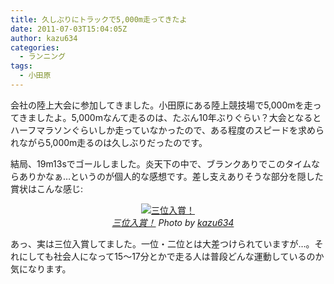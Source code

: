 ```yaml
---
title: 久しぶりにトラックで5,000m走ってきたよ
date: 2011-07-03T15:04:05Z
author: kazu634
categories:
  - ランニング
tags:
  - 小田原
---
```

会社の陸上大会に参加してきました。小田原にある陸上競技場で5,000mを走ってきましたよ。5,000mなんて走るのは、たぶん10年ぶりぐらい？大会となるとハーフマラソンぐらいしか走っていなかったので、ある程度のスピードを求められながら5,000m走るのは久しぶりだったのです。

結局、19m13sでゴールしました。炎天下の中で、ブランクありでこのタイムならありかなぁ…というのが個人的な感想です。差し支えありそうな部分を隠した賞状はこんな感じ:

<p style="text-align: center;">
<a href="http://www.flickr.com/photos/42332031@N02/5896664433/" onclick="__gaTracker('send', 'event', 'outbound-article', 'http://www.flickr.com/photos/42332031@N02/5896664433/', '');" title="三位入賞！ by kazu634, on Flickr" rel="nofollow"  target="_blank"><img class="flickr_photo aligncenter" src="http://farm6.static.flickr.com/5273/5896664433_39eb0a6c57.jpg" alt="三位入賞！" /></a><br /> <cite class="flickr_photographer"><img src="http://www.flickr.com/favicon.ico" alt="" width="16" /><a href="http://www.flickr.com/photos/42332031@N02/5896664433/" onclick="__gaTracker('send', 'event', 'outbound-article', 'http://www.flickr.com/photos/42332031@N02/5896664433/', '三位入賞！');" rel="nofollow"  target="_blank">三位入賞！</a> Photo by <a href="http://www.flickr.com/photos/42332031@N02/" onclick="__gaTracker('send', 'event', 'outbound-article', 'http://www.flickr.com/photos/42332031@N02/', 'kazu634');" rel="nofollow"  target="_blank">kazu634</a></cite>
</p>

<p style="text-align: left;">
  あっ、実は三位入賞してました。一位・二位とは大差つけられていますが…。それにしても社会人になって15〜17分とかで走る人は普段どんな運動しているのか気になります。
</p>

